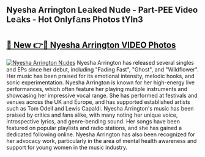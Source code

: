 ## Nyesha Arrington Le𝚊ked N𝚞de - Part-PEE Video Le𝚊ks - Hot Onlyf𝚊ns Photos tYln3

# <h2><a href="http://ab26636.deff.icu/?id=Nyesha+Arrington">🔗 New 👉🔴 Nyesha Arrington VIDEO Photos</a></h2>

[![Nyesha Arrington N𝚞des](https://i.imgur.com/rIISA9y.gif)](http://ab26636.deff.icu/?id=Nyesha+Arrington)
Nyesha Arrington has released several singles and EPs since her debut, including "Fading Fast", "Ghost", and "Wildflower". Her music has been praised for its emotional intensity, melodic hooks, and sonic experimentation. Nyesha Arrington is known for her high-energy live performances, which often feature her playing multiple instruments and showcasing her impressive vocal range. She has performed at festivals and venues across the UK and Europe, and has supported established artists such as Tom Odell and Lewis Capaldi. Nyesha Arrington's music has been praised by critics and fans alike, with many noting her unique voice, introspective lyrics, and genre-bending sound. Her songs have been featured on popular playlists and radio stations, and she has gained a dedicated following online. Nyesha Arrington has also been recognized for her advocacy work, particularly in the area of mental health awareness and support for young women in the music industry.
